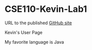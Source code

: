 # CSE110-Kevin-Lab1

URL to the published [GitHub site](https://kevinhojin.github.io/CSE110-Kevin-Lab1/)

Kevin's User Page

My favorite language is Java
